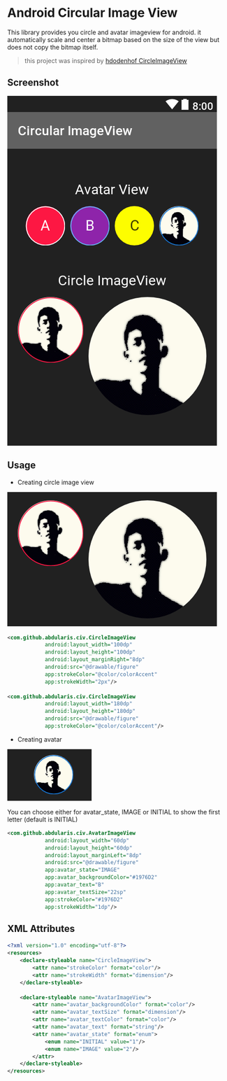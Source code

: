 # Android Circular Image View
This library provides you circle and avatar imageview for android. it automatically scale and center a bitmap based on the size of the view but does not copy the bitmap itself.
> this project was inspired by [hdodenhof CircleImageView](https://github.com/hdodenhof/CircleImageView)

## Screenshot
![](screenshots/screenshot.png)

## Usage
- Creating circle image view

![](screenshots/fig2.png)

~~~xml
<com.github.abdularis.civ.CircleImageView
            android:layout_width="100dp"
            android:layout_height="100dp"
            android:layout_marginRight="8dp"
            android:src="@drawable/figure"
            app:strokeColor="@color/colorAccent"
            app:strokeWidth="2px"/>

<com.github.abdularis.civ.CircleImageView
            android:layout_width="180dp"
            android:layout_height="180dp"
            android:src="@drawable/figure"
            app:strokeColor="@color/colorAccent"/>
~~~

- Creating avatar

![](screenshots/fig1.png)

You can choose either for avatar_state, IMAGE or INITIAL to show the first letter (default is INITIAL)

~~~xml
<com.github.abdularis.civ.AvatarImageView
            android:layout_width="60dp"
            android:layout_height="60dp"
            android:layout_marginLeft="8dp"
            android:src="@drawable/figure"
            app:avatar_state="IMAGE"
            app:avatar_backgroundColor="#1976D2"
            app:avatar_text="B"
            app:avatar_textSize="22sp"
            app:strokeColor="#1976D2"
            app:strokeWidth="1dp"/>
~~~

## XML Attributes
~~~xml
<?xml version="1.0" encoding="utf-8"?>
<resources>
    <declare-styleable name="CircleImageView">
        <attr name="strokeColor" format="color"/>
        <attr name="strokeWidth" format="dimension"/>
    </declare-styleable>

    <declare-styleable name="AvatarImageView">
        <attr name="avatar_backgroundColor" format="color"/>
        <attr name="avatar_textSize" format="dimension"/>
        <attr name="avatar_textColor" format="color"/>
        <attr name="avatar_text" format="string"/>
        <attr name="avatar_state" format="enum">
            <enum name="INITIAL" value="1"/>
            <enum name="IMAGE" value="2"/>
        </attr>
    </declare-styleable>
</resources>
~~~